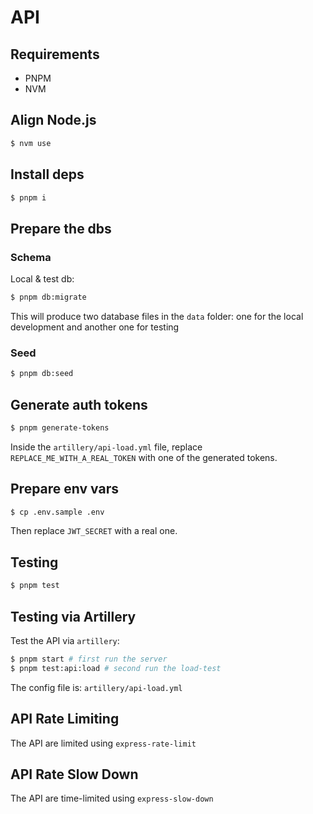 # API

## Requirements

- PNPM
- NVM

## Align Node.js

```bash
$ nvm use
```

## Install deps

```bash
$ pnpm i
```

## Prepare the dbs

### Schema

Local & test db:

```bash
$ pnpm db:migrate
```

This will produce two database files in the `data` folder: one for the local development and another one for testing

### Seed

```bash
$ pnpm db:seed
```

## Generate auth tokens

```bash
$ pnpm generate-tokens
```

Inside the `artillery/api-load.yml` file, replace `REPLACE_ME_WITH_A_REAL_TOKEN` with one of the generated tokens.

## Prepare env vars

```bash
$ cp .env.sample .env
```

Then replace `JWT_SECRET` with a real one.

## Testing

```bash
$ pnpm test
```

## Testing via Artillery

Test the API via `artillery`:

```bash
$ pnpm start # first run the server
$ pnpm test:api:load # second run the load-test
```

The config file is: `artillery/api-load.yml`

## API Rate Limiting

The API are limited using `express-rate-limit`

## API Rate Slow Down

The API are time-limited using `express-slow-down`
